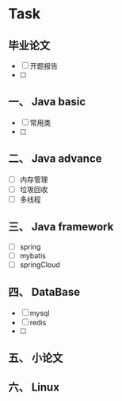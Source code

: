 # Task

## 毕业论文

- [ ] 开题报告
- [ ] 



## 一、 Java basic

- [ ] 常用类
- [ ] 



## 二、 Java advance

- [ ] 内存管理
- [ ] 垃圾回收
- [ ] 多线程

## 三、 Java framework

- [ ] spring
- [ ] mybatis
- [ ] springCloud

## 四、 DataBase

- [ ] mysql
- [ ] redis
- [ ] 

## 五、 小论文



## 六、 Linux

